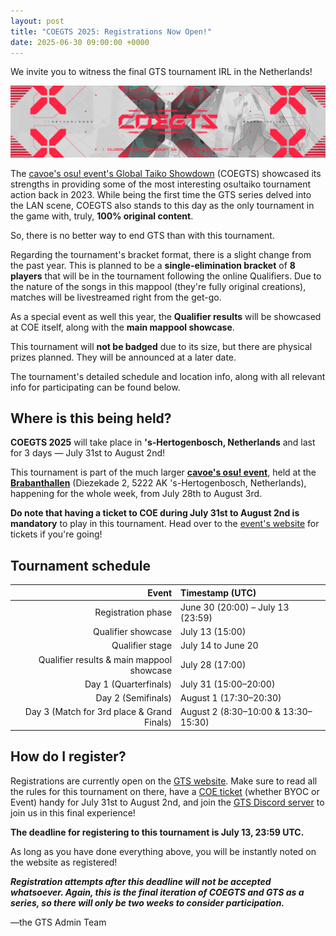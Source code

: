 ```yaml
---
layout: post
title: "COEGTS 2025: Registrations Now Open!"
date: 2025-06-30 09:00:00 +0000
---
```


We invite you to witness the final GTS tournament IRL in the Netherlands!

![](/wiki/shared/news/2025-06-29-coegts-2025-registrations-now-open/banner.png)

The [cavoe's osu! event's Global Taiko Showdown](https://gratiaproductions.com/coegts/home) (COEGTS) showcased its strengths in providing some of the most interesting osu!taiko tournament action back in 2023. While being the first time the GTS series delved into the LAN scene, COEGTS also stands to this day as the only tournament in the game with, truly, **100% original content**.

So, there is no better way to end GTS than with this tournament.

Regarding the tournament's bracket format, there is a slight change from the past year. This is planned to be a **single-elimination bracket** of **8 players** that will be in the tournament following the online Qualifiers. Due to the nature of the songs in this mappool (they're fully original creations), matches will be livestreamed right from the get-go.

As a special event as well this year, the **Qualifier results** will be showcased at COE itself, along with the **main mappool showcase**.

This tournament will **not be badged** due to its size, but there are physical prizes planned. They will be announced at a later date.

The tournament's detailed schedule and location info, along with all relevant info for participating can be found below.

## Where is this being held?

**COEGTS 2025** will take place in **'s-Hertogenbosch, Netherlands** and last for 3 days — July 31st to August 2nd!

This tournament is part of the much larger **[cavoe's osu! event](https://cavoe.events/)**, held at the **[Brabanthallen](https://www.google.com/maps/place/Brabanthallen+'s-Hertogenbosch/@51.70108,5.2877284,17z/data=!3m1!4b1!4m6!3m5!1s0x47c6ee65819003b5:0x91cdd97244523100!8m2!3d51.7010767!4d5.2903033!16s%2Fg%2F121gvb7r)** (Diezekade 2, 5222 AK 's-Hertogenbosch, Netherlands), happening for the whole week, from July 28th to August 3rd.

**Do note that having a ticket to COE during July 31st to August 2nd is mandatory** to play in this tournament. Head over to the [event's website](https://cavoe.events) for tickets if you're going!
 
## Tournament schedule

| Event | Timestamp (UTC) |
| --: | :-- |
| Registration phase | June 30 (20:00) – July 13 (23:59) |
| Qualifier showcase | July 13 (15:00) |
| Qualifier stage | July 14 to June 20 |
| Qualifier results & main mappool showcase | July 28 (17:00) |
| Day 1 (Quarterfinals) | July 31 (15:00–20:00) |
| Day 2 (Semifinals) | August 1 (17:30–20:30) |
| Day 3 (Match for 3rd place & Grand Finals) | August 2 (8:30–10:00 & 13:30–15:30) |

## How do I register?

Registrations are currently open on the [GTS website](https://gratiaproductions.com/coegts/home). Make sure to read all the rules for this tournament on there, have a [COE ticket](https://cavoe.events/) (whether BYOC or Event) handy for July 31st to August 2nd, and join the [GTS Discord server](https://discord.com/invite/3mGC3HB) to join us in this final experience!

**The deadline for registering to this tournament is July 13, 23:59 UTC.**

As long as you have done everything above, you will be instantly noted on the website as registered!

***Registration attempts after this deadline will not be accepted whatsoever. Again, this is the final iteration of COEGTS and GTS as a series, so there will only be two weeks to consider participation.***

—the GTS Admin Team
